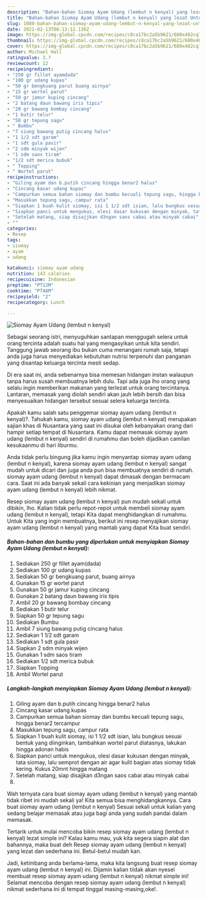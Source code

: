 ```yaml
---
description: "Bahan-bahan Siomay Ayam Udang (lembut n kenyal) yang lezat Untuk Jualan"
title: "Bahan-bahan Siomay Ayam Udang (lembut n kenyal) yang lezat Untuk Jualan"
slug: 1080-bahan-bahan-siomay-ayam-udang-lembut-n-kenyal-yang-lezat-untuk-jualan
date: 2021-02-13T06:13:12.136Z
image: https://img-global.cpcdn.com/recipes/c8ca17bc2a5b9621/680x482cq70/siomay-ayam-udang-lembut-n-kenyal-foto-resep-utama.jpg
thumbnail: https://img-global.cpcdn.com/recipes/c8ca17bc2a5b9621/680x482cq70/siomay-ayam-udang-lembut-n-kenyal-foto-resep-utama.jpg
cover: https://img-global.cpcdn.com/recipes/c8ca17bc2a5b9621/680x482cq70/siomay-ayam-udang-lembut-n-kenyal-foto-resep-utama.jpg
author: Michael Hall
ratingvalue: 3.7
reviewcount: 12
recipeingredient:
- "250 gr fillet ayamdada"
- "100 gr udang kupas"
- "50 gr bengkuang parut buang airnya"
- "15 gr wortel parut"
- "50 gr jamur kuping cincang"
- "2 batang daun bawang iris tipis"
- "20 gr bawang bombay cincang"
- "1 butir telur"
- "50 gr tepung sagu"
- " Bumbu"
- "7 siung bawang putig cincang halus"
- "1 1/2 sdt garam"
- "1 sdt gula pasir"
- "2 sdm minyak wijen"
- "1 sdm saos tiram"
- "1/2 sdt merica bubuk"
- " Topping"
- " Wortel parut"
recipeinstructions:
- "Giling ayam dan b.putih cincang hingga benar2 halus"
- "Cincang kasar udang kupas"
- "Campurkan semua bahan siomay dan bumbu kecuali tepung sagu, hingga benar2 tercampur"
- "Masukkan tepung sagu, campur rata"
- "Siapkan 1 buah kulit siomay, isi 1 1/2 sdt isian, lalu bungkus sesuai bentuk yang diinginkan, tambahkan wortel parut diatasnya, lakukan hingga adonan habis"
- "Siapkan panci untuk mengukus, olesi dasar kukusan dengan minyak, tata siomay, lalu semprot dengan air agar kulit bagian atas siomay tidak kering. Kukus 20mnt hingga matang"
- "Setelah matang, siap disajjkan d3ngan saos cabai atau minyak cabai"
- ""
categories:
- Resep
tags:
- siomay
- ayam
- udang

katakunci: siomay ayam udang 
nutrition: 143 calories
recipecuisine: Indonesian
preptime: "PT12M"
cooktime: "PT46M"
recipeyield: "2"
recipecategory: Lunch

---
```



![Siomay Ayam Udang (lembut n kenyal)](https://img-global.cpcdn.com/recipes/c8ca17bc2a5b9621/680x482cq70/siomay-ayam-udang-lembut-n-kenyal-foto-resep-utama.jpg)

Sebagai seorang istri, menyuguhkan santapan menggugah selera untuk orang tercinta adalah suatu hal yang mengasyikan untuk kita sendiri. Tanggung jawab seorang ibu bukan cuma menangani rumah saja, tetapi anda juga harus menyediakan kebutuhan nutrisi terpenuhi dan panganan yang disantap keluarga tercinta mesti sedap.

Di era  saat ini, anda sebenarnya bisa memesan hidangan instan walaupun tanpa harus susah membuatnya lebih dulu. Tapi ada juga lho orang yang selalu ingin memberikan makanan yang terlezat untuk orang tercintanya. Lantaran, memasak yang diolah sendiri akan jauh lebih bersih dan bisa menyesuaikan hidangan tersebut sesuai selera keluarga tercinta. 



Apakah kamu salah satu penggemar siomay ayam udang (lembut n kenyal)?. Tahukah kamu, siomay ayam udang (lembut n kenyal) merupakan sajian khas di Nusantara yang saat ini disukai oleh kebanyakan orang dari hampir setiap tempat di Nusantara. Kamu dapat memasak siomay ayam udang (lembut n kenyal) sendiri di rumahmu dan boleh dijadikan camilan kesukaanmu di hari liburmu.

Anda tidak perlu bingung jika kamu ingin menyantap siomay ayam udang (lembut n kenyal), karena siomay ayam udang (lembut n kenyal) sangat mudah untuk dicari dan juga anda pun bisa membuatnya sendiri di rumah. siomay ayam udang (lembut n kenyal) dapat dimasak dengan bermacam cara. Saat ini ada banyak sekali cara kekinian yang menjadikan siomay ayam udang (lembut n kenyal) lebih nikmat.

Resep siomay ayam udang (lembut n kenyal) pun mudah sekali untuk dibikin, lho. Kalian tidak perlu repot-repot untuk membeli siomay ayam udang (lembut n kenyal), tetapi Kita dapat menghidangkan di rumahmu. Untuk Kita yang ingin membuatnya, berikut ini resep menyajikan siomay ayam udang (lembut n kenyal) yang mantab yang dapat Kita buat sendiri.

<!--inarticleads1-->

##### Bahan-bahan dan bumbu yang diperlukan untuk menyiapkan Siomay Ayam Udang (lembut n kenyal):

1. Sediakan 250 gr fillet ayam(dada)
1. Sediakan 100 gr udang kupas
1. Sediakan 50 gr bengkuang parut, buang airnya
1. Gunakan 15 gr wortel parut
1. Gunakan 50 gr jamur kuping cincang
1. Gunakan 2 batang daun bawang iris tipis
1. Ambil 20 gr bawang bombay cincang
1. Sediakan 1 butir telur
1. Siapkan 50 gr tepung sagu
1. Sediakan  Bumbu
1. Ambil 7 siung bawang putig cincang halus
1. Sediakan 1 1/2 sdt garam
1. Sediakan 1 sdt gula pasir
1. Siapkan 2 sdm minyak wijen
1. Gunakan 1 sdm saos tiram
1. Sediakan 1/2 sdt merica bubuk
1. Siapkan  Topping
1. Ambil  Wortel parut




<!--inarticleads2-->

##### Langkah-langkah menyiapkan Siomay Ayam Udang (lembut n kenyal):

1. Giling ayam dan b.putih cincang hingga benar2 halus
1. Cincang kasar udang kupas
1. Campurkan semua bahan siomay dan bumbu kecuali tepung sagu, hingga benar2 tercampur
1. Masukkan tepung sagu, campur rata
1. Siapkan 1 buah kulit siomay, isi 1 1/2 sdt isian, lalu bungkus sesuai bentuk yang diinginkan, tambahkan wortel parut diatasnya, lakukan hingga adonan habis
1. Siapkan panci untuk mengukus, olesi dasar kukusan dengan minyak, tata siomay, lalu semprot dengan air agar kulit bagian atas siomay tidak kering. Kukus 20mnt hingga matang
1. Setelah matang, siap disajjkan d3ngan saos cabai atau minyak cabai
1. 




Wah ternyata cara buat siomay ayam udang (lembut n kenyal) yang mantab tidak ribet ini mudah sekali ya! Kita semua bisa menghidangkannya. Cara buat siomay ayam udang (lembut n kenyal) Sesuai sekali untuk kalian yang sedang belajar memasak atau juga bagi anda yang sudah pandai dalam memasak.

Tertarik untuk mulai mencoba bikin resep siomay ayam udang (lembut n kenyal) lezat simple ini? Kalau kamu mau, yuk kita segera siapin alat dan bahannya, maka buat deh Resep siomay ayam udang (lembut n kenyal) yang lezat dan sederhana ini. Betul-betul mudah kan. 

Jadi, ketimbang anda berlama-lama, maka kita langsung buat resep siomay ayam udang (lembut n kenyal) ini. Dijamin kalian tiidak akan nyesel membuat resep siomay ayam udang (lembut n kenyal) nikmat simple ini! Selamat mencoba dengan resep siomay ayam udang (lembut n kenyal) nikmat sederhana ini di tempat tinggal masing-masing,oke!.

